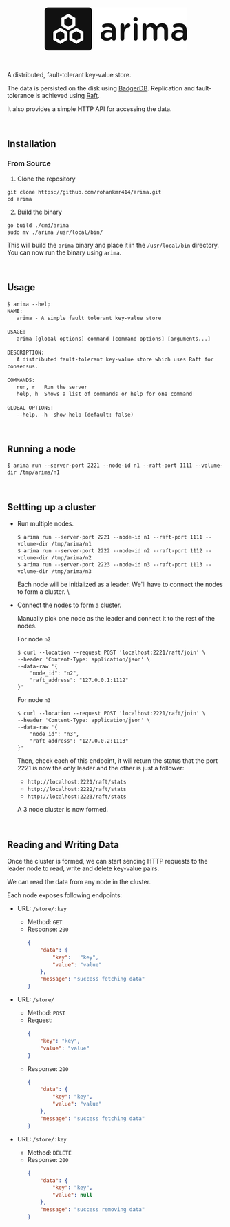 <br>

<p align="center">
  <img src="./logo.png" />
</p>
<br>

A distributed, fault-tolerant key-value store. 

The data is persisted on the disk using [BadgerDB](https://github.com/dgraph-io/badger). Replication and fault-tolerance is achieved using [Raft](https://raft.github.io).

It also provides a simple HTTP API for accessing the data.

<br>

## Installation


### From Source
1. Clone the repository
```
git clone https://github.com/rohankmr414/arima.git
cd arima
```
2. Build the binary
```
go build ./cmd/arima
sudo mv ./arima /usr/local/bin/
```
This will build the `arima` binary and place it in the `/usr/local/bin` directory. You can now run the binary using `arima`.

<br>

## Usage

```
$ arima --help
NAME:
   arima - A simple fault tolerant key-value store

USAGE:
   arima [global options] command [command options] [arguments...]

DESCRIPTION:
   A distributed fault-tolerant key-value store which uses Raft for consensus.

COMMANDS:
   run, r   Run the server
   help, h  Shows a list of commands or help for one command

GLOBAL OPTIONS:
   --help, -h  show help (default: false)
```

<br>

## Running a node

```
$ arima run --server-port 2221 --node-id n1 --raft-port 1111 --volume-dir /tmp/arima/n1
```

<br>

## Settting up a cluster

* Run multiple nodes.
    ```
    $ arima run --server-port 2221 --node-id n1 --raft-port 1111 --volume-dir /tmp/arima/n1
    $ arima run --server-port 2222 --node-id n2 --raft-port 1112 --volume-dir /tmp/arima/n2
    $ arima run --server-port 2223 --node-id n3 --raft-port 1113 --volume-dir /tmp/arima/n3
    ```
    Each node will be initialized as a leader. We'll have to connect the nodes to form a cluster. \

* Connect the nodes to form a cluster.

    Manually pick one node as the leader and connect it to the rest of the nodes.
    
    For node `n2`
    ```
    $ curl --location --request POST 'localhost:2221/raft/join' \
    --header 'Content-Type: application/json' \
    --data-raw '{
        "node_id": "n2", 
        "raft_address": "127.0.0.1:1112"
    }'
    ```
    For node `n3`
    ```
    $ curl --location --request POST 'localhost:2221/raft/join' \
    --header 'Content-Type: application/json' \
    --data-raw '{
        "node_id": "n3", 
        "raft_address": "127.0.0.2:1113"
    }'
    ```
    Then, check each of this endpoint, it will return the status that the port 2221 is now the only leader and the other is just a follower:
    * `http://localhost:2221/raft/stats`
    * `http://localhost:2222/raft/stats`
    * `http://localhost:2223/raft/stats`

    A 3 node cluster is now formed.

    <br>

## Reading and Writing Data
Once the cluster is formed, we can start sending HTTP requests to the leader node to read, write and delete key-value pairs.

We can read the data from any node in the cluster.

Each node exposes following endpoints:

* URL: `/store/:key`
    * Method: `GET`
    * Response: `200`
        ```json
        {
            "data": {
                "key":   "key",
                "value": "value"
		    },
            "message": "success fetching data"
        }
        ```
* URL: `/store/`
    * Method: `POST`
    * Request:
        ```json
        {
            "key": "key",
            "value": "value" 
        }
        ```
    * Response: `200`
        ```json
        {
            "data": {
                "key": "key",
                "value": "value" 
            },
            "message": "success fetching data"
        }
        ```

* URL: `/store/:key`
    * Method: `DELETE`
    * Response: `200`
        ```json
        {
            "data": {
                "key": "key",
                "value": null
            },
            "message": "success removing data"
        }
        ```

